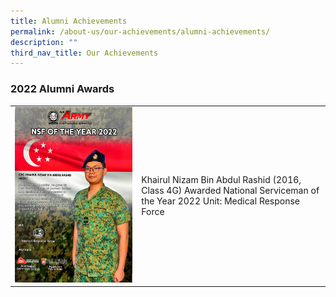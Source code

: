 ```yaml
---
title: Alumni Achievements
permalink: /about-us/our-achievements/alumni-achievements/
description: ""
third_nav_title: Our Achievements
---
```

### 2022 Alumni Awards

|  |  | 
| -------- | -------- | 
|  ![](/images/new%20nsf-of-the-year-2022%20.jpg)   | Khairul Nizam Bin Abdul Rashid (2016, Class 4G) Awarded National Serviceman of the Year 2022 Unit: Medical Response Force    |
